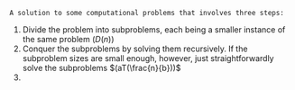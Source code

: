 	A solution to some computational problems that involves three steps:
1. Divide the problem into subproblems, each being a smaller instance of the same problem ($D(n)$)
2. Conquer the subproblems by solving them recursively. If the subproblem sizes are small enough, however, just straightforwardly solve the subproblems $(aT(\frac{n}{b}))$
3. 